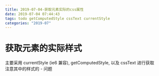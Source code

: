 ```yaml
---
title: 2019-07-04-获取元素实际的css属性
date: 2019-07-04 07:44:43
tags: todo getComputedStyle cssText currentStyle
categories: "2019-07"
---
```


# 获取元素的实际样式

主要采用 currentStyle (ie6 兼容), getComputedStyle, 以及 cssText 进行获取
注意其中的样式的 - 问题
